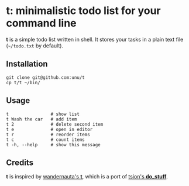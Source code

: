 <!-- vi:set syntax=markdown: -->

# t: minimalistic todo list for your command line

**t** is a simple todo list written in shell.
It stores your tasks in a plain text file (`~/todo.txt` by default).

## Installation

    git clone git@github.com:unu/t
    cp t/t ~/bin/

## Usage

    t                # show list
    t Wash the car   # add item
    t 2              # delete second item
    t e              # open in editor
    t r              # reorder items
    t c              # count items
    t -h, --help     # show this message

## Credits

**t** is inspired by [wandernauta's **t**](http://github.com/wandernauta/t),
which is a port of [tsion's **do\_stuff**](http://github.com/tsion/do_stuff).
